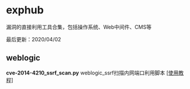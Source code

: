 # exphub
漏洞的直接利用工具合集，包括操作系统、Web中间件、CMS等

最后更新：2020/04/02

## weblogic
**cve-2014-4210_ssrf_scan.py** weblogic_ssrf扫描内网端口利用脚本 [[使用教程]](https://freeerror.org/d/483-ssrf)
